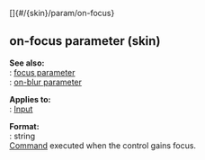 []{#/{skin}/param/on-focus}    
## on-focus parameter (skin)    
**See also:**    
:   [focus parameter](/ref/%7Bskin%7D/param/focus/focus.md)    
:   [on-blur parameter](/ref/%7Bskin%7D/param/on-blur/on-blur.md)    
<!-- -->    
**Applies to:**    
:   [Input](/ref/%7Bskin%7D/control/input/input.md)    
<!-- -->    
**Format:**    
:   string    
[Command](/ref/%7Bskin%7D/commands/commands.md) executed when the control gains focus.  